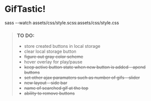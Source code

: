 # GifTastic! 


sass --watch assets/css/style.scss:assets/css/style.css


> ### TO DO:
> - store created buttons in local storage
> - clear local storage button
> - ~~figure out gray color scheme~~
> - hover overlay for play/pause
> - ~~keep active button state when new button is added - apend buttons~~
> - ~~set other ajax paramaters such as number of gifs - slider~~
> - ~~new layout - side bar~~
> - ~~name of searched gif at the top~~
> - ~~ability to remove buttons~~
